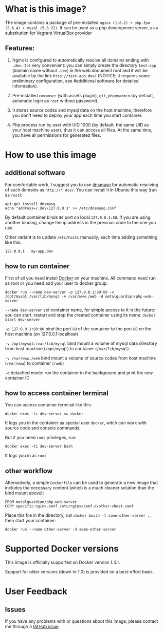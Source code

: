 # What is this image?

The image contains a package of pre-installed `nginx (1.6.2) + php-fpm (5.6.4) + mysql (5.6.22)`. It can be used as 
a php development server, as a substitution for Vagrant VirtualBox provider

## Features:

1. Nginx is configured to automatically resolve all domains ending with `.dev`. 
It is very convenient: you can simply create the directory `test-app` (domain name without `.dev`) in the 
web document root and it will be available by the link `http://test-app.dev/` (NOTICE: it requires some preliminary 
configuration, see #additional software for detailed information). 

2. Pre-installed `composer` (with assets plugin), `git`, `phpmyadmin` (by default, automatic login 
as `root` without password).

3. It stores source codes and mysql data on the host machine, therefore you don't need to deploy your app each
time you start container. 

4. Php process run by user with UID 1000 (by default, the same UID as your host machine user), 
thus it can access all files. At the same time, you have all permissions for generated files.

# How to use this image

## additional software

For comfortable work, I suggest you to use [dnsmasq](https://en.wikipedia.org/wiki/Dnsmasq) for automatic resolving of such domains as `http://*.dev/`. 
You can install it in Ubuntu this way (run as `root`):

    apt-get install dnsmasq
    echo "address=/.dev/127.0.0.1" >> /etc/dnsmasq.conf
    
By default container binds `80` port on local `127.0.0.1:80`. If you are using another binding, change the 
ip address in the previous code to the one you use.

Other variant is to update `/etc/hosts` manually, each time adding something like this:

    127.0.0.1   my-app.dev

## how to run container

First of all you need install [Docker](https://www.docker.com/) on your machine. All command need run as root or you
need add your user to docker group.

    docker run --name dev-server -p 127.0.0.1:80:80 -v /opt/mysql:/var/lib/mysql -v /var/www:/web -d metalguardian/php-web-server

`--name dev-server` set container name, for simple access to it in the future: you can start, restart and 
stop the created container using its name: `docker start dev-server`

`-p 127.0.0.1:80:80` bind the port `80` of the container to the port `80` on the host machine (on 127.0.0.1 localhost)

`-v /opt/mysql:/var/lib/mysql` bind mount a volume of mysql data directory from host machine (`/opt/mysql`) to
container (`/var/lib/mysql`)

`-v /var/www:/web` bind mount a volume of source codes from host machine (`/var/www`) to container (`/web`)

`-d` detached mode: run the container in the background and print the new container ID

## how to access container terminal

You can access container terminal like this:

    docker exec -ti dev-server su docker
    
It logs you in the container as special user `docker`, witch can work with source code and console commands.

But if you need `root` privileges, run:

    docker exec -ti dev-server bash
    
It logs you in as `root`

## other workflow

Alternatively, a simple `Dockerfile` can be used to generate a new image that
includes the necessary content (which is a much cleaner solution than the bind
mount above):

    FROM metalguardian/php-web-server
    COPY specific-nginx.conf /etc/nginx/conf.d/other-vhost.conf

Place this file in the directory, run `docker build -t some-other-server .`, then
start your container:

    docker run --name other-server -d some-other-server

# Supported Docker versions

This image is officially supported on Docker version 1.4.1.

Support for older versions (down to 1.0) is provided on a best-effort basis.

# User Feedback

## Issues

If you have any problems with or questions about this image, please contact me
 through a [GitHub issue](https://github.com/metalguardian/docker-webserver/issues).
